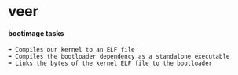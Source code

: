 # veer

#### bootimage tasks

```rust,ignore
➡️ Compiles our kernel to an ELF file
➡️ Compiles the bootloader dependency as a standalone executable
➡️ Links the bytes of the kernel ELF file to the bootloader
```
